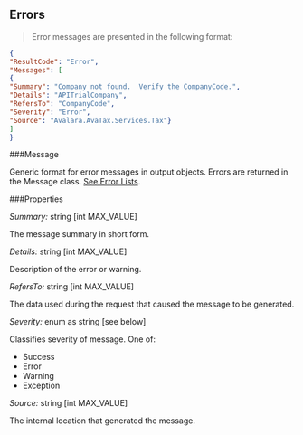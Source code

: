 ## Errors

> Error messages are presented in the following format:

```json
{
"ResultCode": "Error",
"Messages": [
{
"Summary": "Company not found.  Verify the CompanyCode.",
"Details": "APITrialCompany",
"RefersTo": "CompanyCode",
"Severity": "Error",
"Source": "Avalara.AvaTax.Services.Tax"}
]
}
```

###Message

Generic format for error messages in output objects. Errors are returned in the Message class. <a href="http://developer.avalara.com/api-docs/designing-your-integration/errors-and-outages/common-errors" target="_parent">See Error Lists</a>.

###Properties

*Summary:* string [int MAX_VALUE]

The message summary in short form.

*Details:* string [int MAX_VALUE]

Description of the error or warning.

*RefersTo:* string [int MAX_VALUE]

The data used during the request that caused the message to be generated.

*Severity:* enum as string [see below]

Classifies severity of message. One of:

* Success
* Error
* Warning
* Exception

*Source:* string [int MAX_VALUE]

The internal location that generated the message.